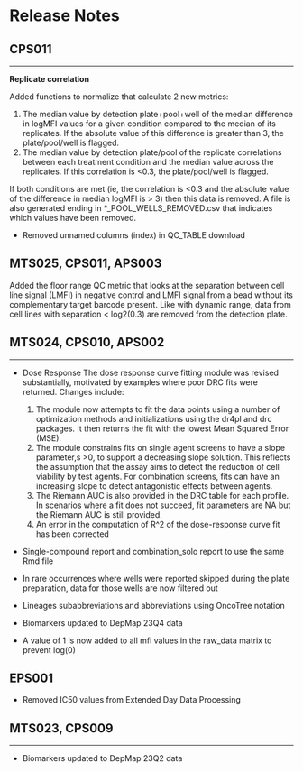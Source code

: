 # Release Notes

## CPS011
***

**Replicate correlation**

Added functions to normalize that calculate 2 new metrics:
  1. The median value by detection plate+pool+well of the median difference in logMFI values for a given condition compared to the median of its replicates. If the absolute value of this difference is greater than 3, the plate/pool/well is flagged.
  2. The median value by detection plate/pool of the replicate correlations between each treatment condition and the median value across the replicates. If this correlation is <0.3, the plate/pool/well is flagged.

If both conditions are met (ie, the correlation is <0.3 and the absolute value of the difference in median logMFI is > 3) then this data is removed. A file is also generated ending in *_POOL_WELLS_REMOVED.csv that indicates which values have been removed.

* Removed unnamed columns (index) in QC_TABLE download


## MTS025, CPS011, APS003

Added the floor range QC metric that looks at the separation between cell line signal (LMFI) in negative control and LMFI signal from a bead  without its complementary target barcode present. Like with dynamic range, data from cell lines with separation < log2(0.3) are removed from the detection plate.


## MTS024, CPS010, APS002
***

* Dose Response 
The dose response curve fitting module was revised substantially, motivated by examples where poor DRC fits were returned. Changes include:
  1. The module now attempts to fit the data points using a number of optimization methods and initializations using the dr4pl and drc packages. It then returns the fit with the lowest Mean Squared Error (MSE).
  2. The module constrains fits on single agent screens to have a slope parameter,s >0, to support a decreasing slope solution. This reflects the assumption that the assay aims to detect the reduction of cell viability by test agents. For combination screens, fits can have an increasing slope to detect antagonistic effects between agents.
  3. The Riemann AUC is also provided in the DRC table for each profile. In scenarios where a fit does not succeed, fit parameters are NA but the Riemann AUC is still provided.
  4. An error in the computation of R^2 of the dose-response curve fit has been corrected

* Single-compound report and combination_solo report to use the same Rmd file

* In rare occurrences where wells were reported skipped during the plate preparation, data for those wells are now filtered out
* Lineages subabbreviations and abbreviations using OncoTree notation
* Biomarkers updated to DepMap 23Q4 data

* A value of 1 is now added to all mfi values in the raw_data matrix to prevent log(0)

## EPS001
* Removed IC50 values from Extended Day Data Processing

## MTS023, CPS009
***
* Biomarkers updated to DepMap 23Q2 data 
